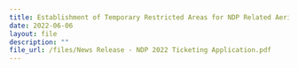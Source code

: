 ```yaml
---
title: Establishment of Temporary Restricted Areas for NDP Related Aerial Activities
date: 2022-06-06
layout: file
description: ""
file_url: /files/News Release - NDP 2022 Ticketing Application.pdf
---
```

